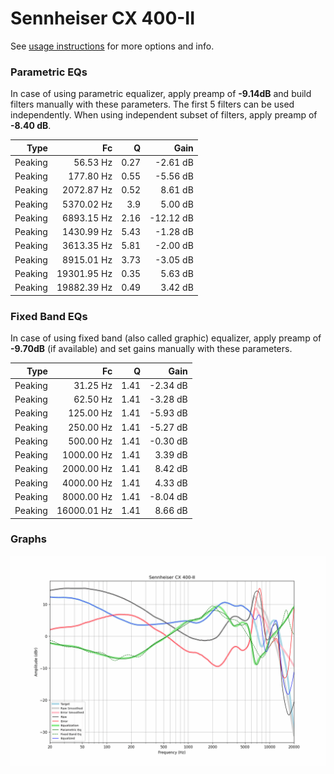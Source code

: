 # Sennheiser CX 400-II
See [usage instructions](https://github.com/jaakkopasanen/AutoEq#usage) for more options and info.

### Parametric EQs
In case of using parametric equalizer, apply preamp of **-9.14dB** and build filters manually
with these parameters. The first 5 filters can be used independently.
When using independent subset of filters, apply preamp of **-8.40 dB**.

| Type    | Fc          |    Q | Gain      |
|--------:|------------:|-----:|----------:|
| Peaking | 56.53 Hz    | 0.27 | -2.61 dB  |
| Peaking | 177.80 Hz   | 0.55 | -5.56 dB  |
| Peaking | 2072.87 Hz  | 0.52 | 8.61 dB   |
| Peaking | 5370.02 Hz  | 3.9  | 5.00 dB   |
| Peaking | 6893.15 Hz  | 2.16 | -12.12 dB |
| Peaking | 1430.99 Hz  | 5.43 | -1.28 dB  |
| Peaking | 3613.35 Hz  | 5.81 | -2.00 dB  |
| Peaking | 8915.01 Hz  | 3.73 | -3.05 dB  |
| Peaking | 19301.95 Hz | 0.35 | 5.63 dB   |
| Peaking | 19882.39 Hz | 0.49 | 3.42 dB   |

### Fixed Band EQs
In case of using fixed band (also called graphic) equalizer, apply preamp of **-9.70dB**
(if available) and set gains manually with these parameters.

| Type    | Fc          |    Q | Gain     |
|--------:|------------:|-----:|---------:|
| Peaking | 31.25 Hz    | 1.41 | -2.34 dB |
| Peaking | 62.50 Hz    | 1.41 | -3.28 dB |
| Peaking | 125.00 Hz   | 1.41 | -5.93 dB |
| Peaking | 250.00 Hz   | 1.41 | -5.27 dB |
| Peaking | 500.00 Hz   | 1.41 | -0.30 dB |
| Peaking | 1000.00 Hz  | 1.41 | 3.39 dB  |
| Peaking | 2000.00 Hz  | 1.41 | 8.42 dB  |
| Peaking | 4000.00 Hz  | 1.41 | 4.33 dB  |
| Peaking | 8000.00 Hz  | 1.41 | -8.04 dB |
| Peaking | 16000.01 Hz | 1.41 | 8.66 dB  |

### Graphs
![](./Sennheiser%20CX%20400-II.png)